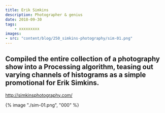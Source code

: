 ```yaml
---
title: Erik Simkins
description: Photographer & genius
date: 2018-09-30
tags: 
    - xxxxxxxxx
images: 
- src: "content/blog/250_simkins-photography/sim-01.png"
---
```


Compiled the entire collection of a photography show into a Processing algorithm, teasing out varying channels of histograms as a simple promotional for Erik Simkins.
-

http://simkinsphotography.com/

{% image "./sim-01.png", "000" %} 
